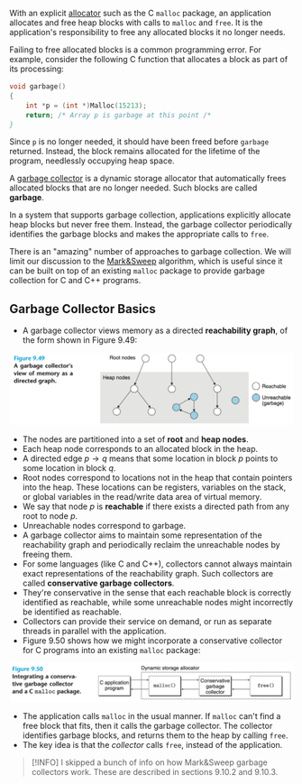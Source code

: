 With an explicit [allocator](Dynamic%20Memory%20Allocation.md) such as the C `malloc` package, an application allocates and free heap blocks with calls to `malloc` and `free`. It is the application's responsibility to free any allocated blocks it no longer needs.

Failing to free allocated blocks is a common programming error. For example, consider the following C function that allocates a block as part of its processing:

```C
void garbage()
{
	int *p = (int *)Malloc(15213);
	return; /* Array p is garbage at this point /*
}
```

Since `p` is no longer needed, it should have been freed before `garbage` returned.
Instead, the block remains allocated for the lifetime of the program, needlessly occupying heap space.

A [garbage collector](../../../Coding/Python/Garbage%20Collection.md) is a dynamic storage allocator that automatically frees allocated blocks that are no longer needed. Such blocks are called **garbage**.

In a system that supports garbage collection, applications explicitly allocate heap blocks but never free them. Instead, the garbage collector periodically identifies the garbage blocks and makes the appropriate calls to `free`.

There is an "amazing" number of approaches to garbage collection. We will limit our discussion to the [Mark&Sweep](#Mark&Sweep) algorithm, which is useful since it can be built on top of an existing `malloc` package to provide garbage collection for C and C++ programs.

## Garbage Collector Basics
* A garbage collector views memory as a directed **reachability graph**, of the form shown in Figure 9.49:

![](_attachments/Screenshot%202023-05-14%20at%2015.10.38.png)

* The nodes are partitioned into a set of **root** and **heap nodes**.
* Each heap node corresponds to an allocated block in the heap.
* A directed edge $p \to q$ means that some location in block $p$ points to some location in block $q$.
* Root nodes correspond to locations not in the heap that contain pointers into the heap. These locations can be registers, variables on the stack, or global variables in the read/write data area of virtual memory.
* We say that node $p$ is **reachable** if there exists a directed path from any root to node $p$. 
* Unreachable nodes correspond to garbage.
* A garbage collector aims to maintain some representation of the reachability graph and periodically reclaim the unreachable nodes by freeing them.
* For some languages (like C and C++), collectors cannot always maintain exact representations of the reachability graph. Such collectors are called **conservative garbage collectors**.
* They're conservative in the sense that each reachable block is correctly identified as reachable, while some unreachable nodes might incorrectly be identified as reachable.
* Collectors can provide their service on demand, or run as separate threads in parallel with the application.
* Figure 9.50 shows how we might incorporate a conservative collector for C programs into an existing `malloc` package:

![](_attachments/Screenshot%202023-05-14%20at%2015.18.19.png)

* The application calls `malloc` in the usual manner. If `malloc` can't find a free block that fits, then it calls the garbage collector. The collector identifies garbage blocks, and returns them to the heap by calling `free`.
* The key idea is that the *collector* calls `free`, instead of the application.

> [!INFO]
> I skipped a bunch of info on how Mark&Sweep garbage collectors work. These are described in sections 9.10.2 and 9.10.3.







